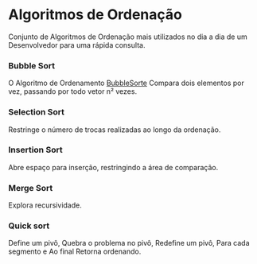 # Algoritmos de Ordenação
Conjunto de Algoritmos de Ordenação mais utilizados no dia a dia de um Desenvolvedor para uma rápida consulta.
### Bubble Sort
O Algoritmo de Ordenamento [BubbleSorte](https://github.com/kleber-s-araujo/algoritmos-de-ordenacao/blob/main/BubbleSort.js) Compara dois elementos por vez, passando por todo vetor n² vezes.
### Selection Sort
Restringe o número de trocas realizadas ao longo da ordenação.
### Insertion Sort 
Abre espaço para inserção, restringindo a área de comparação.
### Merge Sort
Explora recursividade.
### Quick sort 
Define um pivô, Quebra o problema no pivô, Redefine um pivô, Para cada segmento e Ao final Retorna ordenando.

